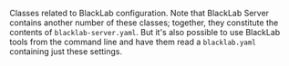 Classes related to BlackLab configuration. Note that BlackLab Server
contains another number of these classes; together, they constitute the
contents of `blacklab-server.yaml`. But it's also possible to use BlackLab 
tools from the command line and have them read a `blacklab.yaml` containing
just these settings.